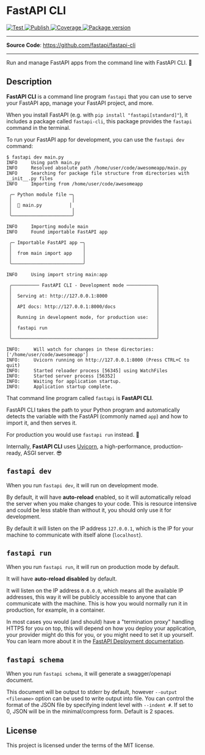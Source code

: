 # FastAPI CLI

<a href="https://github.com/fastapi/fastapi-cli/actions/workflows/test.yml" target="_blank">
    <img src="https://github.com/fastapi/fastapi-cli/actions/workflows/test.yml/badge.svg" alt="Test">
</a>
<a href="https://github.com/fastapi/fastapi-cli/actions/workflows/publish.yml" target="_blank">
    <img src="https://github.com/fastapi/fastapi-cli/actions/workflows/publish.yml/badge.svg" alt="Publish">
</a>
<a href="https://coverage-badge.samuelcolvin.workers.dev/redirect/fastapi/fastapi-cli" target="_blank">
    <img src="https://coverage-badge.samuelcolvin.workers.dev/fastapi/fastapi-cli.svg" alt="Coverage">
<a href="https://pypi.org/project/fastapi-cli" target="_blank">
    <img src="https://img.shields.io/pypi/v/fastapi-cli?color=%2334D058&label=pypi%20package" alt="Package version">
</a>

---

**Source Code**: <a href="https://github.com/fastapi/fastapi-cli" target="_blank">https://github.com/fastapi/fastapi-cli</a>

---

Run and manage FastAPI apps from the command line with FastAPI CLI. 🚀

## Description

**FastAPI CLI** is a command line program `fastapi` that you can use to serve your FastAPI app, manage your FastAPI project, and more.

When you install FastAPI (e.g. with `pip install "fastapi[standard]"`), it includes a package called `fastapi-cli`, this package provides the `fastapi` command in the terminal.

To run your FastAPI app for development, you can use the `fastapi dev` command:

<div class="termy">

```console
$ fastapi dev main.py
INFO     Using path main.py
INFO     Resolved absolute path /home/user/code/awesomeapp/main.py
INFO     Searching for package file structure from directories with __init__.py files
INFO     Importing from /home/user/code/awesomeapp

 ╭─ Python module file ─╮
 │                      │
 │  🐍 main.py          │
 │                      │
 ╰──────────────────────╯

INFO     Importing module main
INFO     Found importable FastAPI app

 ╭─ Importable FastAPI app ─╮
 │                          │
 │  from main import app    │
 │                          │
 ╰──────────────────────────╯

INFO     Using import string main:app

 ╭────────── FastAPI CLI - Development mode ───────────╮
 │                                                     │
 │  Serving at: http://127.0.0.1:8000                  │
 │                                                     │
 │  API docs: http://127.0.0.1:8000/docs               │
 │                                                     │
 │  Running in development mode, for production use:   │
 │                                                     │
 │  fastapi run                                        │
 │                                                     │
 ╰─────────────────────────────────────────────────────╯

INFO:     Will watch for changes in these directories: ['/home/user/code/awesomeapp']
INFO:     Uvicorn running on http://127.0.0.1:8000 (Press CTRL+C to quit)
INFO:     Started reloader process [56345] using WatchFiles
INFO:     Started server process [56352]
INFO:     Waiting for application startup.
INFO:     Application startup complete.
```

</div>

That command line program called `fastapi` is **FastAPI CLI**.

FastAPI CLI takes the path to your Python program and automatically detects the variable with the FastAPI (commonly named `app`) and how to import it, and then serves it.

For production you would use `fastapi run` instead. 🚀

Internally, **FastAPI CLI** uses <a href="https://www.uvicorn.org" class="external-link" target="_blank">Uvicorn</a>, a high-performance, production-ready, ASGI server. 😎

## `fastapi dev`

When you run `fastapi dev`, it will run on development mode.

By default, it will have **auto-reload** enabled, so it will automatically reload the server when you make changes to your code. This is resource intensive and could be less stable than without it, you should only use it for development.

By default it will listen on the IP address `127.0.0.1`, which is the IP for your machine to communicate with itself alone (`localhost`).

## `fastapi run`

When you run `fastapi run`, it will run on production mode by default.

It will have **auto-reload disabled** by default.

It will listen on the IP address `0.0.0.0`, which means all the available IP addresses, this way it will be publicly accessible to anyone that can communicate with the machine. This is how you would normally run it in production, for example, in a container.

In most cases you would (and should) have a "termination proxy" handling HTTPS for you on top, this will depend on how you deploy your application, your provider might do this for you, or you might need to set it up yourself. You can learn more about it in the <a href="https://fastapi.tiangolo.com/deployment/" class="external-link" target="_blank">FastAPI Deployment documentation</a>.

## `fastapi schema`

When you run `fastapi schema`, it will generate a swagger/openapi document.

This document will be output to stderr by default, however `--output <filename>` option can be used to write output into file. You can control the format of the JSON file by specifying indent level with `--indent #`. If set to 0, JSON will be in the minimal/compress form. Default is 2 spaces. 

## License

This project is licensed under the terms of the MIT license.
